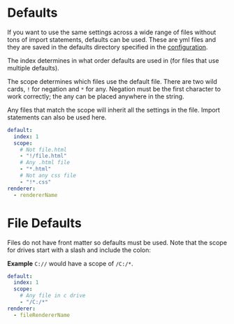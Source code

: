 ---
---
# Defaults

If you want to use the same settings across a wide range of files without tons of import statements, defaults can be used. These are yml files and they are saved in the defaults directory specified in the [configuration](/webdir/generator).

The index determines in what order defaults are used in (for files that use multiple defaults). 

The scope determines which files use the default file. There are two wild cards, `!` for negation and `*` for any. Negation must be the first character to work correctly; the any can be placed anywhere in the string.

Any files that match the scope will inherit all the settings in the file. Import statements can also be used here.

```yml
default:
  index: 1
  scope:
    # Not file.html
    - "!/file.html"
    # Any .html file
    - "*.html"
    # Not any css file
    - "!*.css"
renderer: 
  - rendererName
```

# File Defaults

Files do not have front matter so defaults must be used. Note that the scope for drives start with a slash and include the colon:

**Example** `C://` would have a scope of `/C:/*`.

```yml
default:
  index: 1
  scope:
    # Any file in c drive
    - "/C:/*"
renderer:
  - fileRendererName
```